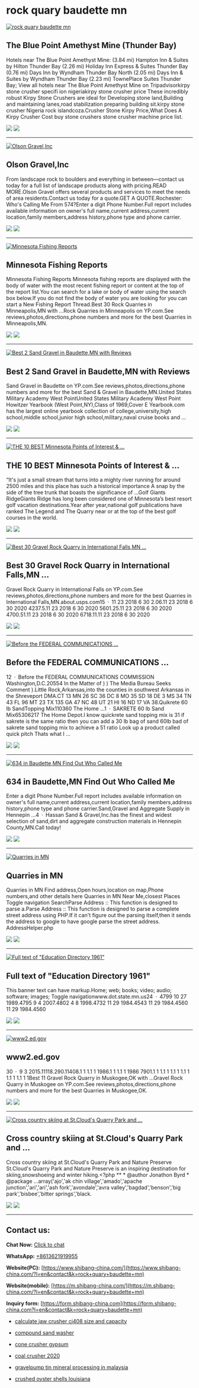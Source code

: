 # rock quary baudette mn

<a href="https://swt.shibang-china.com/?l=en&img&k=rock+quary+baudette+mn" target="_blank">![rock quary baudette mn](http://static.shibang-china.com/all-800x300/132.jpg)</a>

## The Blue Point Amethyst Mine (Thunder Bay)
Hotels near The Blue Point Amethyst Mine: (3.84 mi) Hampton Inn &amp; Suites by Hilton Thunder Bay (2.26 mi) Holiday Inn Express &amp; Suites Thunder Bay (0.76 mi) Days Inn by Wyndham Thunder Bay North (2.05 mi) Days Inn &amp; Suites by Wyndham Thunder Bay (2.23 mi) TownePlace Suites Thunder Bay; View all hotels near The Blue Point Amethyst Mine on Tripadvisorkirpy stone crusher specifi ion nigeriakirpy stone crusher price These incredibly robust Kirpy Stone Crushers are ideal for Developing stone land,Building and maintaining lanes,road stabilization preparing building sit.kirpy stone crusher Nigeria rock islandcoza.Crusher Stone Kirpy Price,What Does A Kirpy Crusher Cost buy stone crushers stone crusher machine price list.


<a href="https://whatsapp.shibangsoft.com/WhatsApp.php" target="_blank" title="WhatsApp">![](http://static.shibang-china.com/icon/whatsapp.png)</a> <a href="https://swt.shibang-china.com/?l=en&icon&k=rock+quary+baudette+mn" target="_blank">![](http://static.shibang-china.com/icon/chat-en.png)</a>

---

<a href="https://swt.shibang-china.com/?l=en&img&k=rock+quary+baudette+mn" target="_blank">![Olson Gravel,Inc](http://static.shibang-china.com/all-800x300/446.jpg)</a>

## Olson Gravel,Inc
From landscape rock to boulders and everything in between—contact us today for a full list of landscape products along with pricing.READ MORE.Olson Gravel offers several products and services to meet the needs of area residents.Contact us today for a quote.GET A QUOTE.Rochester: Who's Calling Me From 574?Enter a digit Phone Number.Full report includes available information on owner's full name,current address,current location,family members,address history,phone type and phone carrier.


<a href="https://whatsapp.shibangsoft.com/WhatsApp.php" target="_blank" title="WhatsApp">![](http://static.shibang-china.com/icon/whatsapp.png)</a> <a href="https://swt.shibang-china.com/?l=en&icon&k=rock+quary+baudette+mn" target="_blank">![](http://static.shibang-china.com/icon/chat-en.png)</a>

---

<a href="https://swt.shibang-china.com/?l=en&img&k=rock+quary+baudette+mn" target="_blank">![Minnesota Fishing Reports](http://static.shibang-china.com/all-800x300/762.jpg)</a>

## Minnesota Fishing Reports
Minnesota Fishing Reports Minnesota fishing reports are displayed with the body of water with the most recent fishing report or content at the top of the report list.You can search for a lake or body of water using the search box below.If you do not find the body of water you are looking for you can start a New Fishing Report Thread.Best 30 Rock Quarries in Minneapolis,MN with …Rock Quarries in Minneapolis on YP.com.See reviews,photos,directions,phone numbers and more for the best Quarries in Minneapolis,MN.


<a href="https://whatsapp.shibangsoft.com/WhatsApp.php" target="_blank" title="WhatsApp">![](http://static.shibang-china.com/icon/whatsapp.png)</a> <a href="https://swt.shibang-china.com/?l=en&icon&k=rock+quary+baudette+mn" target="_blank">![](http://static.shibang-china.com/icon/chat-en.png)</a>

---

<a href="https://swt.shibang-china.com/?l=en&img&k=rock+quary+baudette+mn" target="_blank">![Best 2 Sand Gravel in Baudette,MN with Reviews](http://static.shibang-china.com/all-800x300/261.jpg)</a>

## Best 2 Sand Gravel in Baudette,MN with Reviews
Sand Gravel in Baudette on YP.com.See reviews,photos,directions,phone numbers and more for the best Sand &amp; Gravel in Baudette,MN.United States Military Academy West PointUnited States Military Academy West Point Howitzer Yearbook (West Point,NY),Class of 1969,Cover E Yearbook.com has the largest online yearbook collection of college,university,high school,middle school,junior high school,military,naval cruise books and …


<a href="https://whatsapp.shibangsoft.com/WhatsApp.php" target="_blank" title="WhatsApp">![](http://static.shibang-china.com/icon/whatsapp.png)</a> <a href="https://swt.shibang-china.com/?l=en&icon&k=rock+quary+baudette+mn" target="_blank">![](http://static.shibang-china.com/icon/chat-en.png)</a>

---

<a href="https://swt.shibang-china.com/?l=en&img&k=rock+quary+baudette+mn" target="_blank">![THE 10 BEST Minnesota Points of Interest &amp; …](http://static.shibang-china.com/all-800x300/1518.jpg)</a>

## THE 10 BEST Minnesota Points of Interest &amp; …
“It's just a small stream that turns into a mighty river running for around 2500 miles and this place has such a historical importance A snap by the side of the tree trunk that boasts the significance of …Golf Giants RidgeGiants Ridge has long been considered one of Minnesota’s best resort golf vacation destinations.Year after year,national golf publications have ranked The Legend and The Quarry near or at the top of the best golf courses in the world.


<a href="https://whatsapp.shibangsoft.com/WhatsApp.php" target="_blank" title="WhatsApp">![](http://static.shibang-china.com/icon/whatsapp.png)</a> <a href="https://swt.shibang-china.com/?l=en&icon&k=rock+quary+baudette+mn" target="_blank">![](http://static.shibang-china.com/icon/chat-en.png)</a>

---

<a href="https://swt.shibang-china.com/?l=en&img&k=rock+quary+baudette+mn" target="_blank">![Best 30 Gravel Rock Quarry in International Falls,MN …](http://static.shibang-china.com/all-800x300/418.jpg)</a>

## Best 30 Gravel Rock Quarry in International Falls,MN …
Gravel Rock Quarry in International Falls on YP.com.See reviews,photos,directions,phone numbers and more for the best Quarries in International Falls,MN.about.usps.com15&ensp;&#0183;&ensp;11 23 2018 6 30 2.06.11 23 2018 6 30 2020 4237.5.11 23 2018 6 30 2020 5601.25.11 23 2018 6 30 2020 4700.51.11 23 2018 6 30 2020 6718.11.11 23 2018 6 30 2020


<a href="https://whatsapp.shibangsoft.com/WhatsApp.php" target="_blank" title="WhatsApp">![](http://static.shibang-china.com/icon/whatsapp.png)</a> <a href="https://swt.shibang-china.com/?l=en&icon&k=rock+quary+baudette+mn" target="_blank">![](http://static.shibang-china.com/icon/chat-en.png)</a>

---

<a href="https://swt.shibang-china.com/?l=en&img&k=rock+quary+baudette+mn" target="_blank">![Before the FEDERAL COMMUNICATIONS …](http://static.shibang-china.com/all-800x300/1003.jpg)</a>

## Before the FEDERAL COMMUNICATIONS …
12&ensp;&#0183;&ensp;Before the FEDERAL COMMUNICATIONS COMMISSION Washington,D.C.20554 In the Matter of ) ) The Media Bureau Seeks Comment ).Little Rock,Arkansas,into the counties in southwest Arkansas in the Shreveport DMA.CT 13 MN 26 SC 36 DC 8 MO 35 SD 18 DE 3 MS 34 TN 43 FL 96 MT 23 TX 135 GA 47 NC 48 UT 21 HI 16 ND 17 VA 38.Quikrete 60 lb SandTopping Mix110360 The Home …1&ensp;&#0183;&ensp;SAKRETE 60 lb Sand Mix65306217 The Home Depot.I know quickrete sand topping mix is 31 if sakrete is the same ratio then you can add a 30 lb bag of sand 60lb bad of sakrete sand topping mix to achieve a 51 ratio Look up a product called quick pitch Thats what I …


<a href="https://whatsapp.shibangsoft.com/WhatsApp.php" target="_blank" title="WhatsApp">![](http://static.shibang-china.com/icon/whatsapp.png)</a> <a href="https://swt.shibang-china.com/?l=en&icon&k=rock+quary+baudette+mn" target="_blank">![](http://static.shibang-china.com/icon/chat-en.png)</a>

---

<a href="https://swt.shibang-china.com/?l=en&img&k=rock+quary+baudette+mn" target="_blank">![634 in Baudette,MN Find Out Who Called Me](http://static.shibang-china.com/all-800x300/355.jpg)</a>

## 634 in Baudette,MN Find Out Who Called Me
Enter a digit Phone Number.Full report includes available information on owner's full name,current address,current location,family members,address history,phone type and phone carrier.Sand,Gravel and Aggregate Supply in Hennepin …4&ensp;&#0183;&ensp;Hassan Sand &amp; Gravel,Inc.has the finest and widest selection of sand,dirt and aggregate construction materials in Hennepin County,MN.Call today!


<a href="https://whatsapp.shibangsoft.com/WhatsApp.php" target="_blank" title="WhatsApp">![](http://static.shibang-china.com/icon/whatsapp.png)</a> <a href="https://swt.shibang-china.com/?l=en&icon&k=rock+quary+baudette+mn" target="_blank">![](http://static.shibang-china.com/icon/chat-en.png)</a>

---

<a href="https://swt.shibang-china.com/?l=en&img&k=rock+quary+baudette+mn" target="_blank">![Quarries in MN](http://static.shibang-china.com/all-800x300/1143.jpg)</a>

## Quarries in MN
Quarries in MN Find address,Open hours,location on map,Phone numbers,and other details here Quarries in MN Near Me,closest Places Toggle navigation SearchParse Address :: This function is designed to parse a.Parse Address :: This function is designed to parse a complete street address using PHP.If it can't figure out the parsing itself,then it sends the address to google to have google parse the street address. AddressHelper.php


<a href="https://whatsapp.shibangsoft.com/WhatsApp.php" target="_blank" title="WhatsApp">![](http://static.shibang-china.com/icon/whatsapp.png)</a> <a href="https://swt.shibang-china.com/?l=en&icon&k=rock+quary+baudette+mn" target="_blank">![](http://static.shibang-china.com/icon/chat-en.png)</a>

---

<a href="https://swt.shibang-china.com/?l=en&img&k=rock+quary+baudette+mn" target="_blank">![Full text of &quot;Education Directory 1961&quot;](http://static.shibang-china.com/all-800x300/259.jpg)</a>

## Full text of &quot;Education Directory 1961&quot;
This banner text can have markup.Home; web; books; video; audio; software; images; Toggle navigationwww.dot.state.mn.us24&ensp;&#0183;&ensp;4799 10 27 1989.4795 9 4 2007.4802 4 8 1998.4732 11 29 1984.4543 11 29 1984.4560 11 29 1984.4560


<a href="https://whatsapp.shibangsoft.com/WhatsApp.php" target="_blank" title="WhatsApp">![](http://static.shibang-china.com/icon/whatsapp.png)</a> <a href="https://swt.shibang-china.com/?l=en&icon&k=rock+quary+baudette+mn" target="_blank">![](http://static.shibang-china.com/icon/chat-en.png)</a>

---

<a href="https://swt.shibang-china.com/?l=en&img&k=rock+quary+baudette+mn" target="_blank">![www2.ed.gov](http://static.shibang-china.com/all-800x300/919.jpg)</a>

## www2.ed.gov
30&ensp;&#0183;&ensp;9 3 2015.11118.290.11408.1 1 1.1 1 1986.1 1 1.1 1 1986 7901.1 1 1.1 1 1.1 1 1.1 1 1.1 1 1.1 1 1Best 11 Gravel Rock Quarry in Muskogee,OK with …Gravel Rock Quarry in Muskogee on YP.com.See reviews,photos,directions,phone numbers and more for the best Quarries in Muskogee,OK.


<a href="https://whatsapp.shibangsoft.com/WhatsApp.php" target="_blank" title="WhatsApp">![](http://static.shibang-china.com/icon/whatsapp.png)</a> <a href="https://swt.shibang-china.com/?l=en&icon&k=rock+quary+baudette+mn" target="_blank">![](http://static.shibang-china.com/icon/chat-en.png)</a>

---

<a href="https://swt.shibang-china.com/?l=en&img&k=rock+quary+baudette+mn" target="_blank">![Cross country skiing at St.Cloud's Quarry Park and …](http://static.shibang-china.com/all-800x300/19.jpg)</a>

## Cross country skiing at St.Cloud's Quarry Park and …
Cross country skiing at St.Cloud's Quarry Park and Nature Preserve St.Cloud's Quarry Park and Nature Preserve is an inspiring destination for skiing,snowshoeing and winter hiking.&lt;?php ** * @author Jonathon Byrd * @package …array('ajo','ak chin village','amado','apache junction','ari','ari','ash fork','avondale','avra valley','bagdad','benson','big park','bisbee','bitter springs','black.


<a href="https://whatsapp.shibangsoft.com/WhatsApp.php" target="_blank" title="WhatsApp">![](http://static.shibang-china.com/icon/whatsapp.png)</a> <a href="https://swt.shibang-china.com/?l=en&icon&k=rock+quary+baudette+mn" target="_blank">![](http://static.shibang-china.com/icon/chat-en.png)</a>

---
## Contact us:

**Chat Now:** [Click to chat](https://swt.shibang-china.com?l=en&contact&k=rock+quary+baudette+mn)

**WhatsApp:**  [+8613621919955](https://whatsapp.shibangsoft.com/WhatsApp.php)

**Website(PC):** [https://www.shibang-china.com/](https://www.shibang-china.com/?l=en&contact&k=rock+quary+baudette+mn)

**Website(mobile):** [https://m.shibang-china.com/](https://m.shibang-china.com/?l=en&contact&k=rock+quary+baudette+mn)

**Inquiry form:** [https://form.shibang-china.com](https://form.shibang-china.com?l=en&contact&k=rock+quary+baudette+mn)

* [calculate jaw crusher cj408 size and capacity](../160/calculate%20jaw%20crusher%20cj408%20size%20and%20capacity.md)

* [compound sand washer](../157/compound%20sand%20washer.md)

* [cone crusher gypsum](../159/cone%20crusher%20gypsum.md)

* [coal crusher 2020](../160/coal%20crusher%202020.md)

* [gravelpump tin mineral processing in malaysia](../160/gravelpump%20tin%20mineral%20processing%20in%20malaysia.md)

* [crushed oyster shells louisiana](../153/crushed%20oyster%20shells%20louisiana.md)